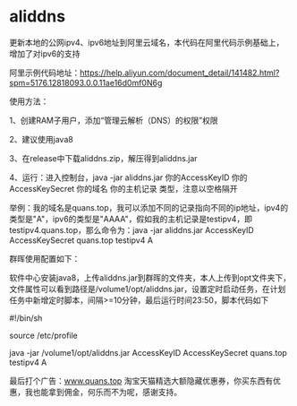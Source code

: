 # aliddns
更新本地的公网ipv4、ipv6地址到阿里云域名，本代码在阿里代码示例基础上，增加了对ipv6的支持

阿里示例代码地址：https://help.aliyun.com/document_detail/141482.html?spm=5176.12818093.0.0.11ae16d0mf0N6g

使用方法：

1、创建RAM子用户，添加“管理云解析（DNS）的权限”权限

2、建议使用java8

3、在release中下载aliddns.zip，解压得到aliddns.jar

4、运行：进入控制台，java -jar aliddns.jar 你的AccessKeyID 你的AccessKeySecret 你的域名 你的主机记录 类型，注意以空格隔开

举例：我的域名是quans.top，我可以添加不同的记录指向不同的ip地址，ipv4的类型是"A"，ipv6的类型是"AAAA"，假如我的主机记录是testipv4，即testipv4.quans.top，那么命令为：java -jar aliddns.jar AccessKeyID AccessKeySecret quans.top testipv4 A

群晖使用配置如下：

软件中心安装java8，上传aliddns.jar到群晖的文件夹，本人上传到opt文件夹下，文件属性可以看到路径是/volume1/opt/aliddns.jar，设置定时启动任务，在计划任务中新增定时脚本，间隔>=10分钟，最后运行时间23:50，脚本代码如下

#!/bin/sh

source /etc/profile

java -jar /volume1/opt/aliddns.jar AccessKeyID AccessKeySecret quans.top testipv4 A

最后打个广告：www.quans.top 淘宝天猫精选大额隐藏优惠券，你买东西有优惠，我也能拿到佣金，何乐而不为呢，感谢支持。
